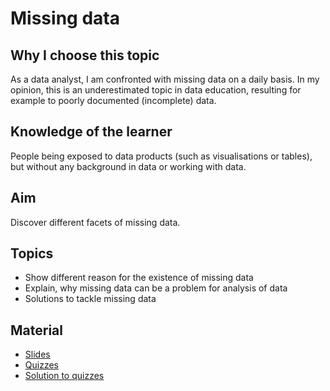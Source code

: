 # Missing data

## Why I choose this topic
As a data analyst, I am confronted with missing data on a daily basis. In my opinion, this is an underestimated topic in data education, resulting for example to poorly documented (incomplete) data. 

## Knowledge of the learner
People being exposed to data products (such as visualisations or tables), but without any background in data or working with data.

## Aim
Discover different facets of missing data. 

## Topics
- Show different reason for the existence of missing data
- Explain, why missing data can be a problem for analysis of data
- Solutions to tackle missing data

## Material

<!---- [Video](https://youtu.be/5yrVZk97LEQ) -->
- [Slides](https://github.com/sinarueeger/teaching/blob/master/missing_data/slides_missing_data.pdf)
- [Quizzes](https://github.com/sinarueeger/teaching/blob/master/missing_data/quizzes_missing_data.pdf)
- [Solution to quizzes](https://github.com/sinarueeger/teaching/blob/master/missing_data/quizzes_solutions_missing_data.pdf)

